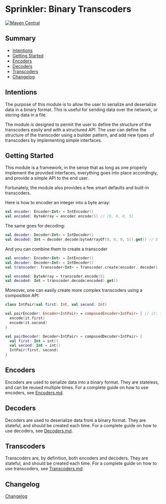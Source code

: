 # Sprinkler: Binary Transcoders

[![Maven Central](https://img.shields.io/maven-central/v/com.black-kamelia.sprinkler/binary-transcoders)](https://central.sonatype.com/artifact/com.black-kamelia.sprinkler/binary-transcoders)

## Summary

- [Intentions](#intentions)
- [Getting Started](#getting-started)
- [Encoders](#encoders)
- [Decoders](#decoders)
- [Transcoders](#transcoders)
- [Changelog](#changelog)

## Intentions

The purpose of this module is to allow the user to serialize and deserialize data in a binary format. 
This is useful for sending data over the network, or storing data in a file.

The module is designed to permit the user to define the structure of the transcoders easily and with a
structured API. The user can define the structure of the transcoder using a builder pattern,
and add new types of transcoders by implementing simple interfaces.

## Getting Started

This module is a framework, in the sense that as long as one properly implement the provided interfaces,
everything goes into place accordingly, and provide a simple API to the end user.

Fortunately, the module also provides a few smart defaults and built-in transcoders.

Here is how to encoder an integer into a byte array:

```kt
val encoder: Encoder<Int> = IntEncoder()
val encoded: ByteArray = encoder.encode(5) // [0, 0, 0, 5]
```

The same goes for decoding:

```kt
val decoder: Decoder<Int> = IntDecoder()
val decoded: Int = decoder.decode(byteArrayOf(0, 0, 0, 5)).get() // 5
```

And you can combine them to create a transcoder

```kt
val encoder: Encoder<Int> = IntEncoder()
val decoder: Decoder<Int> = IntDecoder()
val transcoder: Transcoder<Int> = Transcoder.create(encoder, decoder)

val encoded: ByteArray = transcoder.encode(5)
val decoded: Int = transcoder.decode(encoded).get()
```

Moreover, one can easily create more complex transcoders using a composition API:

```kt
class IntPair(val first: Int, val second: Int)

val pairEncoder: Encoder<IntPair> = composedEncoder<IntPair> { // it: IntPair
  encode(it.first)
  encode(it.second)
}

val pairDecoder: Decoder<IntPair> = composedDecoder<IntPair> {
  val first: Int = int()
  val second: Int = int()
  IntPair(first, second)
}
```

## Encoders

Encoders are used to serialize data into a binary format. They are stateless, and can be reused multiple times. For
a complete guide on how to use encoders, see [Encoders.md](Encoders.md).

## Decoders

Decoders are used to deserialize data from a binary format. They are stateful, and should be created each time.
For a complete guide on how to use decoders, see [Decoders.md](Decoders.md).

## Transcoders

Transcoders are, by definition, both encoders and decoders. They are stateful, and should be created each time.
For a complete guide on how to use transcoders, see [Transcoders.md](Transcoders.md).

## Changelog

[Changelog](CHANGELOG.md)

